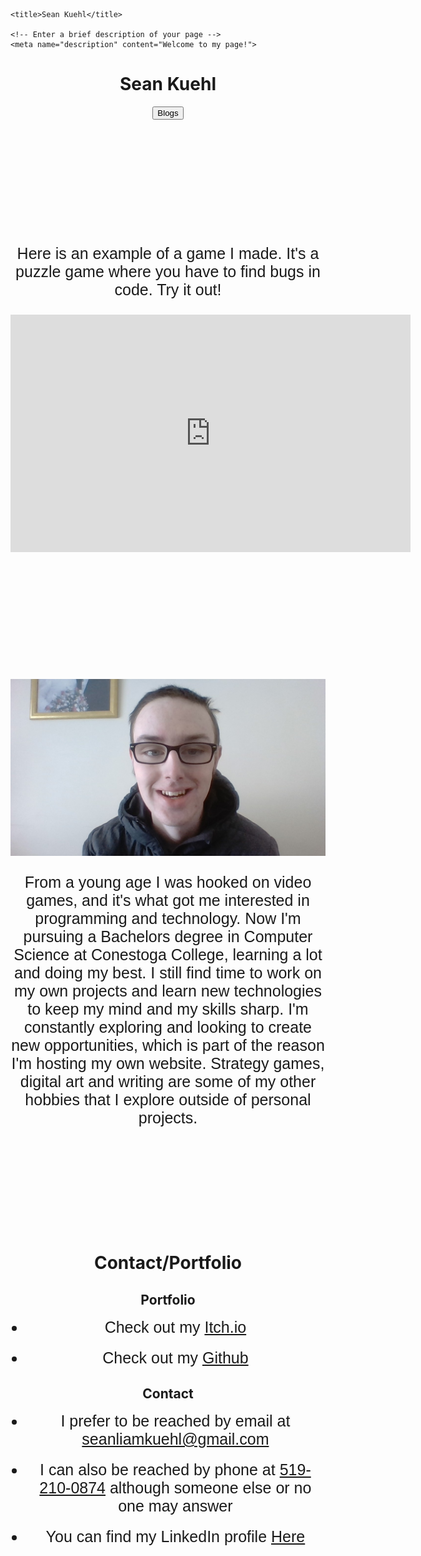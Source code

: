 
<!--
this is for a vertical scrolling thing, will need some modification for my uses
style:
div.ex1 {
  background-color: lightblue;
  height: 40px;
  width: 200px;
  overflow-y: scroll;
}

use in body:
<div class="ex1">Lorem ipsum dolor sit amet, consectetur adipiscing elit. 
Etiam semper diam at erat pulvinar, at pulvinar felis blandit. Vestibulum 
volutpat tellus diam, consequat gravida libero rhoncus ut.</div>


also explore this:
https://blog.hubspot.com/website/html-dropdown

-->


<html lang="en"> <!-- Set this to the main language of your site -->
<head>
    <meta charset="utf-8">

    <title>Sean Kuehl</title>

    <!-- Enter a brief description of your page -->
    <meta name="description" content="Welcome to my page!">

<style>





div {
  margin-bottom: 200px;
}

p {
  font-size: 25px;
  font-family: "Trebuchet MS", sans-serif;

}

li {
  font-size: 25px;
  font-family: "Trebuchet MS", sans-serif;
  margin-bottom: 20px;
}

<!-- I'll seperate things with witespace by using divs, couldn't find a better option-->
<!-- I need to flesh out, stylize elements and complete the page but I have the basics down-->
</style>

    
</head>
<body>




<!-- this is the title and paragraph that will introduce me and what the website has to offer-->
<div align="center">
<h1> Sean Kuehl </h1>

<a href="HomePage.html">
<button>Blogs</button>
</a>

</div>



<div align = "center">
<p> Here is an example of a game I made. It's a puzzle game where you have to find bugs in code. Try it out!</p>

<!-- I got this embed code from itch.io itself under the distribute->embed. This worked like a charm!-->
<iframe src="https://itch.io/embed-upload/5284568?color=333333" allowfullscreen="" width="640" height="380" frameborder="0"><a href="https://seankuehl.itch.io/spot-the-bug">Play Spot The Bug! on itch.io</a></iframe>

</div>


<div align = "center">
<!-- maybe put a header hear to mark "about me"-->
<img src="MeForWebsite.jpg" alt="Picture of me">

<p> From a young age I was hooked on video games, and it's what got me interested in programming and technology.
Now I'm pursuing a Bachelors degree in Computer Science at Conestoga College, learning a lot and doing my best.
I still find time to work on my own projects and learn new technologies to keep my mind and my skills sharp.
I'm constantly exploring and looking to create new opportunities, which is part of the reason I'm hosting my own website.
Strategy games, digital art and writing are some of my other hobbies that I explore outside of personal projects.</p>

</div>


<div align = "center">
<h1> Contact/Portfolio </h1>
<!-- itchio, github, linkedin, official gmail, phone, say preferred method is email-->

<h2> Portfolio </h2>
<ul>
<li> Check out my <a href="https://seankuehl.itch.io/">Itch.io</a> </li>
<li> Check out my <a href="https://github.com/SeanKuehl">Github</a> </li>
</ul>

<h2> Contact </h2>
<ul>
<li> I prefer to be reached by email at <a href="seanliamkuehl@gmail.com">seanliamkuehl@gmail.com</a> </li>
<li> I can also be reached by phone at <a href="tel:+519-210-0874">519-210-0874</a> although someone else or no one may answer</li>
<li> You can find my LinkedIn profile <a href="https://www.linkedin.com/in/sean-kuehl-720611219/"> Here</a> </li>
</ul>


</div>




</body>
</html>
